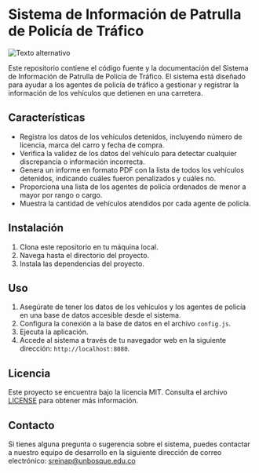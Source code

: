 # Sistema de Información de Patrulla de Policía de Tráfico

![Texto alternativo](![image](blob:https://web.whatsapp.com/2de80f4b-2caa-4038-ad3b-8c530f190e66)
)

Este repositorio contiene el código fuente y la documentación del Sistema de Información de Patrulla de Policía de Tráfico. El sistema está diseñado para ayudar a los agentes de policía de tráfico a gestionar y registrar la información de los vehículos que detienen en una carretera.

## Características

- Registra los datos de los vehículos detenidos, incluyendo número de licencia, marca del carro y fecha de compra.
- Verifica la validez de los datos del vehículo para detectar cualquier discrepancia o información incorrecta.
- Genera un informe en formato PDF con la lista de todos los vehículos detenidos, indicando cuáles fueron penalizados y cuáles no.
- Proporciona una lista de los agentes de policía ordenados de menor a mayor por rango o cargo.
- Muestra la cantidad de vehículos atendidos por cada agente de policía.

## Instalación

1. Clona este repositorio en tu máquina local.
2. Navega hasta el directorio del proyecto.
3. Instala las dependencias del proyecto.

## Uso

1. Asegúrate de tener los datos de los vehículos y los agentes de policía en una base de datos accesible desde el sistema.
2. Configura la conexión a la base de datos en el archivo `config.js`.
3. Ejecuta la aplicación.
4. Accede al sistema a través de tu navegador web en la siguiente dirección: `http://localhost:8080`.

## Licencia

Este proyecto se encuentra bajo la licencia MIT. Consulta el archivo [LICENSE](LICENSE) para obtener más información.

## Contacto

Si tienes alguna pregunta o sugerencia sobre el sistema, puedes contactar a nuestro equipo de desarrollo en la siguiente dirección de correo electrónico: sreinap@unbosque.edu.co
